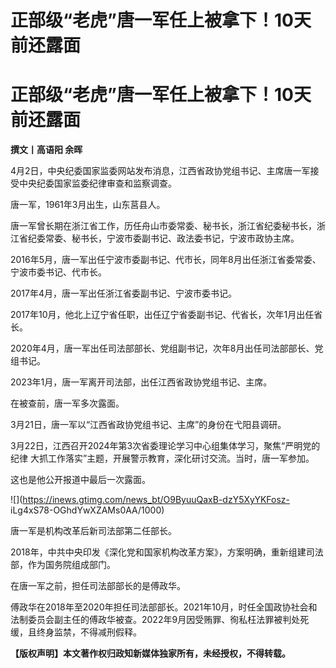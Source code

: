 # 正部级“老虎”唐一军任上被拿下！10天前还露面

# 正部级“老虎”唐一军任上被拿下！10天前还露面

**撰文丨高语阳 余晖**

4月2日，中央纪委国家监委网站发布消息，江西省政协党组书记、主席唐一军接受中央纪委国家监委纪律审查和监察调查。

唐一军，1961年3月出生，山东莒县人。

唐一军曾长期在浙江省工作，历任舟山市委常委、秘书长，浙江省纪委秘书长，浙江省纪委常委、秘书长，宁波市委副书记、政法委书记，宁波市政协主席。

2016年5月，唐一军出任宁波市委副书记、代市长，同年8月出任浙江省委常委、宁波市委书记、代市长。

2017年4月，唐一军出任浙江省委副书记、宁波市委书记。

2017年10月，他北上辽宁省任职，出任辽宁省委副书记、代省长，次年1月出任省长。

2020年4月，唐一军出任司法部部长、党组副书记，次年8月出任司法部部长、党组书记。

2023年1月，唐一军离开司法部，出任江西省政协党组书记、主席。

在被查前，唐一军多次露面。

3月21日，唐一军以“江西省政协党组书记、主席”的身份在弋阳县调研。

3月22日，江西召开2024年第3次省委理论学习中心组集体学习，聚焦“严明党的纪律 大抓工作落实”主题，开展警示教育，深化研讨交流。当时，唐一军参加。

这也是他公开报道中最后一次露面。

![](https://inews.gtimg.com/news_bt/O9ByuuQaxB-dzY5XyYKFosz-
iLg4xS78-OGhdYwXZAMs0AA/1000)

唐一军是机构改革后新司法部第二任部长。

2018年，中共中央印发《深化党和国家机构改革方案》，方案明确，重新组建司法部，作为国务院组成部门。

在唐一军之前，担任司法部部长的是傅政华。

傅政华在2018年至2020年担任司法部部长。2021年10月，时任全国政协社会和法制委员会副主任的傅政华被查。2022年9月因受贿罪、徇私枉法罪被判处死缓，且终身监禁，不得减刑假释。

**【版权声明】本文著作权归政知新媒体独家所有，未经授权，不得转载。**

